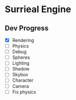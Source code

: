 # Surrieal Engine

## Dev Progress

- [x] Rendering
- [ ] Physics
- [ ] Debug
- [ ] Spheres
- [ ] Lighting
- [ ] Shadow
- [ ] Skybox
- [ ] Character
- [ ] Camera
- [ ] Fix physics
